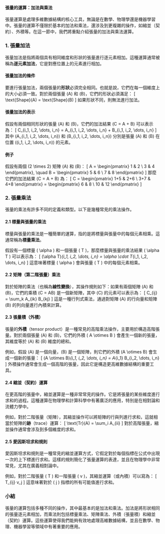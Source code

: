 #### 張量的運算：加法與乘法

張量運算是處理多維數據結構的核心工具，無論是在數學、物理學還是機器學習中。張量的運算不僅限於基本的加法和乘法，還涉及到更複雜的操作，如縮並（契約）、外積等。在這一節中，我們將重點介紹張量的加法與乘法運算。

### 1. **張量加法**
張量加法是指將兩個具有相同維度和形狀的張量進行逐元素相加。這種運算通常被稱為**逐元素加法**，它是對應位置上的元素進行相加。

#### 張量加法的條件
要進行張量加法，兩個張量的**形狀**必須完全相同。也就是說，它們在每一個維度上的大小必須一致。對於兩個張量 \(A\) 和 \(B\)，它們的形狀必須滿足：
\[
\text{Shape}(A) = \text{Shape}(B)
\]
如果形狀不同，則無法進行加法。

#### 張量加法的表示
假設有兩個相同形狀的張量 \(A\) 和 \(B\)，它們的加法結果 \(C = A + B\) 可以表示為：
\[
C_{i_1, i_2, \dots, i_n} = A_{i_1, i_2, \dots, i_n} + B_{i_1, i_2, \dots, i_n}
\]
其中 \(A_{i_1, i_2, \dots, i_n}\) 和 \(B_{i_1, i_2, \dots, i_n}\) 分別是張量 \(A\) 和 \(B\) 在位置 \((i_1, i_2, \dots, i_n)\) 的元素。

#### 例子
假設有兩個 \(2 \times 2\) 矩陣 \(A\) 和 \(B\)：
\[
A = \begin{pmatrix} 1 & 2 \\ 3 & 4 \end{pmatrix}, \quad B = \begin{pmatrix} 5 & 6 \\ 7 & 8 \end{pmatrix}
\]
那麼它們的加法結果 \(C = A + B\) 為：
\[
C = \begin{pmatrix} 1+5 & 2+6 \\ 3+7 & 4+8 \end{pmatrix} = \begin{pmatrix} 6 & 8 \\ 10 & 12 \end{pmatrix}
\]

### 2. **張量乘法**
張量的乘法有許多不同的定義和類型。以下是幾種常見的乘法操作。

#### 2.1 **標量與張量的乘法**
標量與張量的乘法是一種簡單的運算，指的是將標量與張量中的每個元素相乘。這通常稱為**標量乘法**。

假設有一個標量 \( \alpha \) 和一個張量 \( T \)，那麼標量與張量的乘法結果 \( \alpha T \) 可以表示為：
\[
(\alpha T)_{i_1, i_2, \dots, i_n} = \alpha \cdot T_{i_1, i_2, \dots, i_n}
\]
這意味著標量 \( \alpha \) 會與張量 \( T \) 中的每個元素相乘。

#### 2.2 **矩陣（第二階張量）乘法**
對於矩陣的乘法（也稱為**線性變換**），其操作規則如下：如果有兩個矩陣 \(A\) 和 \(B\)，它們的乘積 \(C = AB\) 是一個新矩陣，其中 \(C\) 的元素可以表示為：
\[
C_{ij} = \sum_k A_{ik} B_{kj}
\]
這是一種行列式乘法，通過對矩陣 \(A\) 的行向量和矩陣 \(B\) 的列向量進行內積來計算。

#### 2.3 **張量積（外積）**
張量的**外積**（tensor product）是一種常見的高階乘法操作，主要用於構造高階張量。對於兩個張量 \(A\) 和 \(B\)，它們的外積 \( A \otimes B \) 會產生一個新的張量，其維度等於 \(A\) 和 \(B\) 維度的總和。

例如，假設 \(A\) 是一個向量，\(B\) 是一個矩陣，則它們的外積 \(A \otimes B\) 會生成一個新的張量：
\[
(A \otimes B)_{i_1, i_2, \dots, i_n} = A_{i_1} B_{i_2, \dots, i_n}
\]
外積操作通常會生成一個高階的張量，因此它是構造更高維數據結構的重要工具。

#### 2.4 **縮並（契約）運算**
在更高階的張量中，縮並運算是一種非常常見的操作。它是將張量的某些維度進行求和的過程。這種運算在物理學和計算科學中有著廣泛的應用，特別是在相對論和流體力學中。

例如，對於二階張量（矩陣），其縮並操作可以將矩陣的行與列進行求和，這就相當於矩陣的**跡**（trace）運算：
\[
\text{Tr}(A) = \sum_i A_{ii}
\]
對於高階張量，縮並操作通常會涉及到多個維度的求和。

#### 2.5 **愛因斯坦求和規則**
愛因斯坦求和規則是一種常見的縮並運算方式，它假定對於每個指標在公式中出現一次的上下標進行求和。這樣的規則簡化了張量運算的表達，並且在物理學中非常常見，尤其在廣義相對論中。

例如，對於二階張量 \( T \) 和一階張量 \( v \)，其縮並運算（或內積）可以寫為：
\[
T_{ij} v_j
\]
這意味著對於 \( j \) 指標的所有可能值進行求和。

### 小結
張量的運算包括多種不同的操作，其中最基本的是加法和乘法。加法是將形狀相同的張量逐元素相加，而乘法則包括標量乘法、矩陣乘法、外積（張量積）和縮並（契約）運算。這些運算使得我們能夠有效地處理高維數據結構，並且在數學、物理、機器學習等領域中有著重要的應用。